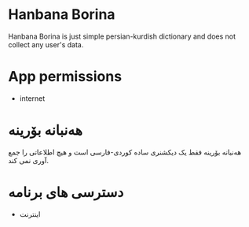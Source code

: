 # Hanbana Borina

Hanbana Borina is just simple persian-kurdish dictionary and does not collect any user's data.

# App permissions

- internet

# هەنبانە بۆرینە

هەنبانە بۆرینە فقط یک دیکشنری ساده کوردی-فارسی است و هیچ اطلاعاتی را جمع آوری نمی کند.

# دسترسی های برنامه

- اینترنت
